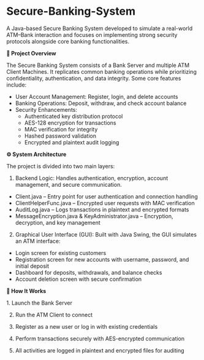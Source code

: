 # Secure-Banking-System
A Java-based Secure Banking System developed to simulate a real-world ATM–Bank interaction and focuses on implementing strong security protocols alongside core banking functionalities.


<p align="left"> <b>📌 Project Overview</b> </p>
The Secure Banking System consists of a Bank Server and multiple ATM Client Machines. It replicates common banking operations while prioritizing confidentiality, authentication, and data integrity. Some core features include:

- User Account Management: Register, login, and delete accounts
- Banking Operations: Deposit, withdraw, and check account balance
- Security Enhancements:
    - Authenticated key distribution protocol
    - AES-128 encryption for transactions
    - MAC verification for integrity
    - Hashed password validation
    - Encrypted and plaintext audit logging

 
<p align="left"> <b>⚙️ System Architecture</b> </p>
The project is divided into two main layers:

1. Backend Logic: Handles authentication, encryption, account management, and secure communication.

- Client.java – Entry point for user authentication and connection handling
- ClientHelperFunc.java – Encrypted user requests with MAC verification
- AuditLog.java – Logs transactions in plaintext and encrypted formats
- MessageEncryption.java & KeyAdministrator.java – Encryption, decryption, and key management

2. Graphical User Interface (GUI): Built with Java Swing, the GUI simulates an ATM interface:

- Login screen for existing customers
- Registration screen for new accounts with username, password, and initial deposit
- Dashboard for deposits, withdrawals, and balance checks
- Account deletion screen with secure confirmation


<p align="left"> <b>🚀 How It Works</b> </p>
1. Launch the Bank Server

2. Run the ATM Client to connect

3. Register as a new user or log in with existing credentials

4. Perform transactions securely with AES-encrypted communication

5. All activities are logged in plaintext and encrypted files for auditing
